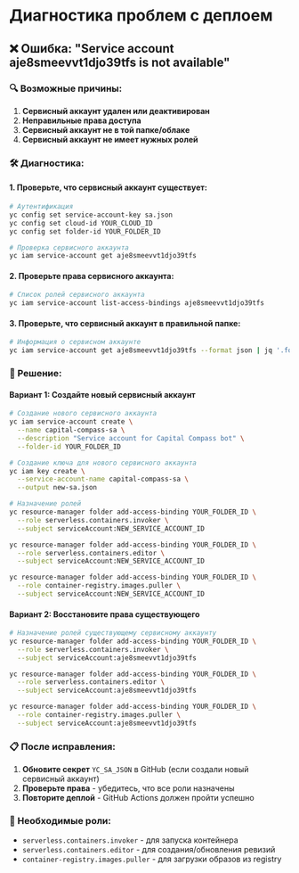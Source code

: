 # Диагностика проблем с деплоем

## ❌ Ошибка: "Service account aje8smeevvt1djo39tfs is not available"

### 🔍 Возможные причины:

1. **Сервисный аккаунт удален или деактивирован**
2. **Неправильные права доступа**
3. **Сервисный аккаунт не в той папке/облаке**
4. **Сервисный аккаунт не имеет нужных ролей**

### 🛠️ Диагностика:

#### 1. Проверьте, что сервисный аккаунт существует:

```bash
# Аутентификация
yc config set service-account-key sa.json
yc config set cloud-id YOUR_CLOUD_ID
yc config set folder-id YOUR_FOLDER_ID

# Проверка сервисного аккаунта
yc iam service-account get aje8smeevvt1djo39tfs
```

#### 2. Проверьте права сервисного аккаунта:

```bash
# Список ролей сервисного аккаунта
yc iam service-account list-access-bindings aje8smeevvt1djo39tfs
```

#### 3. Проверьте, что сервисный аккаунт в правильной папке:

```bash
# Информация о сервисном аккаунте
yc iam service-account get aje8smeevvt1djo39tfs --format json | jq '.folder_id'
```

### 🔧 Решение:

#### Вариант 1: Создайте новый сервисный аккаунт

```bash
# Создание нового сервисного аккаунта
yc iam service-account create \
  --name capital-compass-sa \
  --description "Service account for Capital Compass bot" \
  --folder-id YOUR_FOLDER_ID

# Создание ключа для нового сервисного аккаунта
yc iam key create \
  --service-account-name capital-compass-sa \
  --output new-sa.json

# Назначение ролей
yc resource-manager folder add-access-binding YOUR_FOLDER_ID \
  --role serverless.containers.invoker \
  --subject serviceAccount:NEW_SERVICE_ACCOUNT_ID

yc resource-manager folder add-access-binding YOUR_FOLDER_ID \
  --role serverless.containers.editor \
  --subject serviceAccount:NEW_SERVICE_ACCOUNT_ID

yc resource-manager folder add-access-binding YOUR_FOLDER_ID \
  --role container-registry.images.puller \
  --subject serviceAccount:NEW_SERVICE_ACCOUNT_ID
```

#### Вариант 2: Восстановите права существующего

```bash
# Назначение ролей существующему сервисному аккаунту
yc resource-manager folder add-access-binding YOUR_FOLDER_ID \
  --role serverless.containers.invoker \
  --subject serviceAccount:aje8smeevvt1djo39tfs

yc resource-manager folder add-access-binding YOUR_FOLDER_ID \
  --role serverless.containers.editor \
  --subject serviceAccount:aje8smeevvt1djo39tfs

yc resource-manager folder add-access-binding YOUR_FOLDER_ID \
  --role container-registry.images.puller \
  --subject serviceAccount:aje8smeevvt1djo39tfs
```

### 📋 После исправления:

1. **Обновите секрет** `YC_SA_JSON` в GitHub (если создали новый сервисный аккаунт)
2. **Проверьте права** - убедитесь, что все роли назначены
3. **Повторите деплой** - GitHub Actions должен пройти успешно

### 🎯 Необходимые роли:

- `serverless.containers.invoker` - для запуска контейнера
- `serverless.containers.editor` - для создания/обновления ревизий
- `container-registry.images.puller` - для загрузки образов из registry
